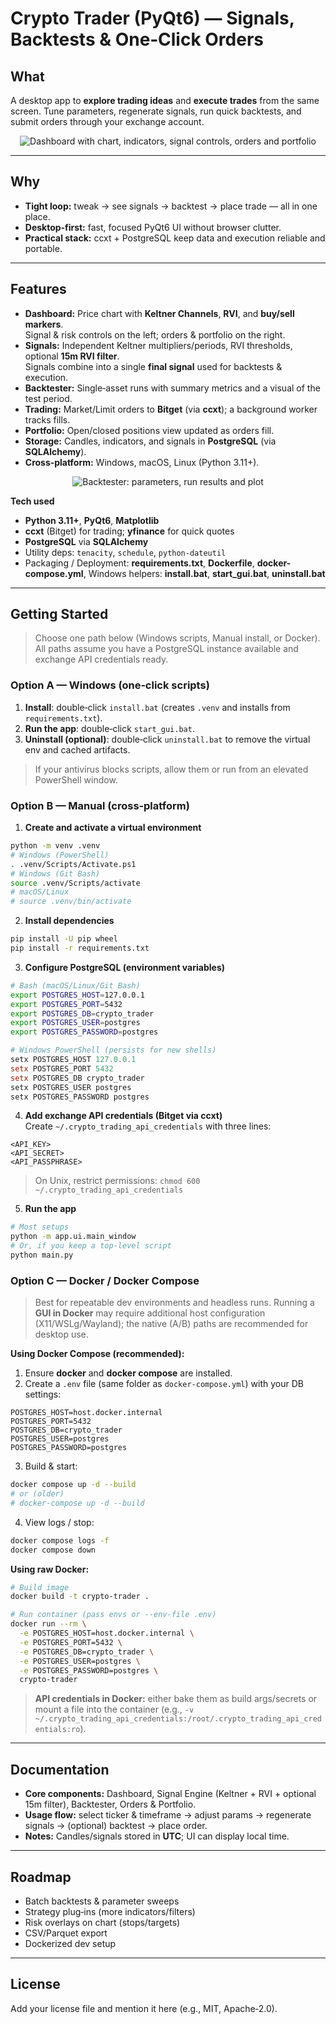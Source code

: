 # Crypto Trader (PyQt6) — Signals, Backtests & One‑Click Orders

## What
A desktop app to **explore trading ideas** and **execute trades** from the same screen. Tune parameters, regenerate signals, run quick backtests, and submit orders through your exchange account.

<p align="center">
  <img src="docs/images/dashboard.PNG" alt="Dashboard with chart, indicators, signal controls, orders and portfolio" loading="lazy">
</p>

---

## Why
- **Tight loop:** tweak → see signals → backtest → place trade — all in one place.  
- **Desktop‑first:** fast, focused PyQt6 UI without browser clutter.  
- **Practical stack:** ccxt + PostgreSQL keep data and execution reliable and portable.

---

## Features
- **Dashboard:** Price chart with **Keltner Channels**, **RVI**, and **buy/sell markers**.  
  Signal & risk controls on the left; orders & portfolio on the right.
- **Signals:** Independent Keltner multipliers/periods, RVI thresholds, optional **15m RVI filter**.  
  Signals combine into a single **final signal** used for backtests & execution.
- **Backtester:** Single‑asset runs with summary metrics and a visual of the test period.  
- **Trading:** Market/Limit orders to **Bitget** (via **ccxt**); a background worker tracks fills.  
- **Portfolio:** Open/closed positions view updated as orders fill.  
- **Storage:** Candles, indicators, and signals in **PostgreSQL** (via **SQLAlchemy**).  
- **Cross‑platform:** Windows, macOS, Linux (Python 3.11+).

<p align="center">
  <img src="docs/images/backtester.PNG" alt="Backtester: parameters, run results and plot" loading="lazy">
</p>

**Tech used**
- **Python 3.11+**, **PyQt6**, **Matplotlib**
- **ccxt** (Bitget) for trading; **yfinance** for quick quotes
- **PostgreSQL** via **SQLAlchemy**
- Utility deps: `tenacity`, `schedule`, `python-dateutil`
- Packaging / Deployment: **requirements.txt**, **Dockerfile**, **docker-compose.yml**, Windows helpers: **install.bat**, **start_gui.bat**, **uninstall.bat**

---

## Getting Started

> Choose one path below (Windows scripts, Manual install, or Docker). All paths assume you have a PostgreSQL instance available and exchange API credentials ready.

### Option A — Windows (one‑click scripts)
1. **Install**: double‑click `install.bat` (creates `.venv` and installs from `requirements.txt`).  
2. **Run the app**: double‑click `start_gui.bat`.  
3. **Uninstall (optional)**: double‑click `uninstall.bat` to remove the virtual env and cached artifacts.  

> If your antivirus blocks scripts, allow them or run from an elevated PowerShell window.

### Option B — Manual (cross‑platform)
1) **Create and activate a virtual environment**
```bash
python -m venv .venv
# Windows (PowerShell)
. .venv/Scripts/Activate.ps1
# Windows (Git Bash)
source .venv/Scripts/activate
# macOS/Linux
# source .venv/bin/activate
```
2) **Install dependencies**
```bash
pip install -U pip wheel
pip install -r requirements.txt
```
3) **Configure PostgreSQL (environment variables)**
```bash
# Bash (macOS/Linux/Git Bash)
export POSTGRES_HOST=127.0.0.1
export POSTGRES_PORT=5432
export POSTGRES_DB=crypto_trader
export POSTGRES_USER=postgres
export POSTGRES_PASSWORD=postgres
```
```powershell
# Windows PowerShell (persists for new shells)
setx POSTGRES_HOST 127.0.0.1
setx POSTGRES_PORT 5432
setx POSTGRES_DB crypto_trader
setx POSTGRES_USER postgres
setx POSTGRES_PASSWORD postgres
```
4) **Add exchange API credentials (Bitget via ccxt)**  
Create `~/.crypto_trading_api_credentials` with three lines:
```
<API_KEY>
<API_SECRET>
<API_PASSPHRASE>
```
> On Unix, restrict permissions: `chmod 600 ~/.crypto_trading_api_credentials`
5) **Run the app**
```bash
# Most setups
python -m app.ui.main_window
# Or, if you keep a top-level script
python main.py
```

### Option C — Docker / Docker Compose
> Best for repeatable dev environments and headless runs. Running a **GUI in Docker** may require additional host configuration (X11/WSLg/Wayland); the native (A/B) paths are recommended for desktop use.

**Using Docker Compose (recommended):**
1. Ensure **docker** and **docker compose** are installed.  
2. Create a `.env` file (same folder as `docker-compose.yml`) with your DB settings:
```
POSTGRES_HOST=host.docker.internal
POSTGRES_PORT=5432
POSTGRES_DB=crypto_trader
POSTGRES_USER=postgres
POSTGRES_PASSWORD=postgres
```
3. Build & start:
```bash
docker compose up -d --build
# or (older)
# docker-compose up -d --build
```
4. View logs / stop:
```bash
docker compose logs -f
docker compose down
```

**Using raw Docker:**
```bash
# Build image
docker build -t crypto-trader .

# Run container (pass envs or --env-file .env)
docker run --rm \
  -e POSTGRES_HOST=host.docker.internal \
  -e POSTGRES_PORT=5432 \
  -e POSTGRES_DB=crypto_trader \
  -e POSTGRES_USER=postgres \
  -e POSTGRES_PASSWORD=postgres \
  crypto-trader
```

> **API credentials in Docker:** either bake them as build args/secrets or mount a file into the container (e.g., `-v ~/.crypto_trading_api_credentials:/root/.crypto_trading_api_credentials:ro`).

---

## Documentation
- **Core components:** Dashboard, Signal Engine (Keltner + RVI + optional 15m filter), Backtester, Orders & Portfolio.  
- **Usage flow:** select ticker & timeframe → adjust params → regenerate signals → (optional) backtest → place order.  
- **Notes:** Candles/signals stored in **UTC**; UI can display local time.

---

## Roadmap
- Batch backtests & parameter sweeps  
- Strategy plug‑ins (more indicators/filters)  
- Risk overlays on chart (stops/targets)  
- CSV/Parquet export  
- Dockerized dev setup

---

## License
Add your license file and mention it here (e.g., MIT, Apache‑2.0).
